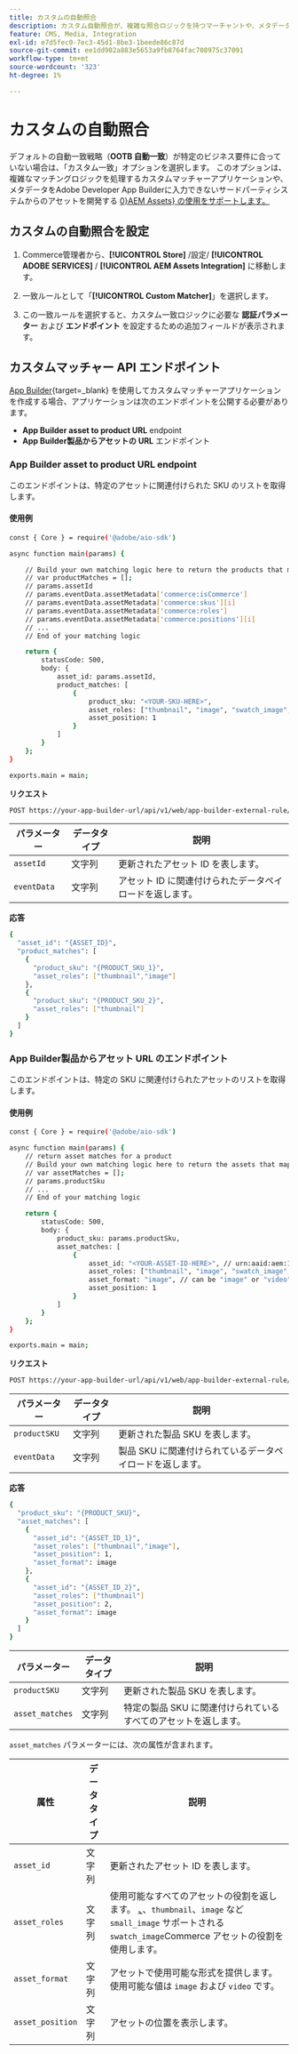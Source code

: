 ```yaml
---
title: カスタムの自動照合
description: カスタム自動照合が、複雑な照合ロジックを持つマーチャントや、メタデータをAEM Assetsに入力できないサードパーティシステムに依存するマーチャントにとって特に役立つ仕組みを説明します。
feature: CMS, Media, Integration
exl-id: e7d5fec0-7ec3-45d1-8be3-1beede86c87d
source-git-commit: ee1dd902a883e5653a9fb8764fac708975c37091
workflow-type: tm+mt
source-wordcount: '323'
ht-degree: 1%

---
```


# カスタムの自動照合

デフォルトの自動一致戦略（**OOTB 自動一致**）が特定のビジネス要件に合っていない場合は、「カスタム一致」オプションを選択します。 このオプションは、複雑なマッチングロジックを処理するカスタムマッチャーアプリケーションや、メタデータをAdobe Developer App Builderに入力できないサードパーティシステムからのアセットを開発する [0}AEM Assets} の使用をサポートします。](https://experienceleague.adobe.com/en/docs/commerce-learn/tutorials/adobe-developer-app-builder/introduction-to-app-builder)

## カスタムの自動照合を設定

1. Commerce管理者から、**[!UICONTROL Store]** /設定/ **[!UICONTROL ADOBE SERVICES]** / **[!UICONTROL AEM Assets Integration]** に移動します。

1. 一致ルールとして「**[!UICONTROL Custom Matcher]**」を選択します。

1. この一致ルールを選択すると、カスタム一致ロジックに必要な **認証パラメーター** および **エンドポイント** を設定するための追加フィールドが表示されます。

## カスタムマッチャー API エンドポイント

[App Builder](https://experienceleague.adobe.com/en/docs/commerce-learn/tutorials/adobe-developer-app-builder/introduction-to-app-builder){target=_blank} を使用してカスタムマッチャーアプリケーションを作成する場合、アプリケーションは次のエンドポイントを公開する必要があります。

* **App Builder asset to product URL** endpoint
* **App Builder製品からアセットの URL** エンドポイント

### App Builder asset to product URL endpoint

このエンドポイントは、特定のアセットに関連付けられた SKU のリストを取得します。

#### 使用例

```bash
const { Core } = require('@adobe/aio-sdk')

async function main(params) {

    // Build your own matching logic here to return the products that map to the assetId
    // var productMatches = [];
    // params.assetId
    // params.eventData.assetMetadata['commerce:isCommerce']
    // params.eventData.assetMetadata['commerce:skus'][i]
    // params.eventData.assetMetadata['commerce:roles']
    // params.eventData.assetMetadata['commerce:positions'][i]
    // ...
    // End of your matching logic

    return {
        statusCode: 500,
        body: {
            asset_id: params.assetId,
            product_matches: [
                {
                    product_sku: "<YOUR-SKU-HERE>",
                    asset_roles: ["thumbnail", "image", "swatch_image", "small_image"],
                    asset_position: 1
                }
            ]
        }
    };
}

exports.main = main;
```

**リクエスト**

```bash
POST https://your-app-builder-url/api/v1/web/app-builder-external-rule/asset-to-product
```

| パラメーター | データタイプ | 説明 |
| --- | --- | --- |
| `assetId` | 文字列 | 更新されたアセット ID を表します。 |
| `eventData` | 文字列 | アセット ID に関連付けられたデータペイロードを返します。 |

**応答**

```bash
{
  "asset_id": "{ASSET_ID}",
  "product_matches": [
    {
      "product_sku": "{PRODUCT_SKU_1}",
      "asset_roles": ["thumbnail","image"]
    },
    {
      "product_sku": "{PRODUCT_SKU_2}",
      "asset_roles": ["thumbnail"]
    }
  ]
}
```

### App Builder製品からアセット URL のエンドポイント

このエンドポイントは、特定の SKU に関連付けられたアセットのリストを取得します。

#### 使用例

```bash
const { Core } = require('@adobe/aio-sdk')

async function main(params) {
    // return asset matches for a product
    // Build your own matching logic here to return the assets that map to the productSku
    // var assetMatches = [];
    // params.productSku
    // ...
    // End of your matching logic

    return {
        statusCode: 500,
        body: {
            product_sku: params.productSku,
            asset_matches: [
                {
                    asset_id: "<YOUR-ASSET-ID-HERE>", // urn:aaid:aem:1aa1d5i2-17h8-40a7-a228-e3ur588deee1
                    asset_roles: ["thumbnail", "image", "swatch_image", "small_image"],
                    asset_format: "image", // can be "image" or "video"
                    asset_position: 1
                }
            ]
        }
    };
}

exports.main = main;
```

**リクエスト**

```bash
POST https://your-app-builder-url/api/v1/web/app-builder-external-rule/product-to-asset
```

| パラメーター | データタイプ | 説明 |
| --- | --- | --- |
| `productSKU` | 文字列 | 更新された製品 SKU を表します。 |
| `eventData` | 文字列 | 製品 SKU に関連付けられているデータペイロードを返します。 |

**応答**

```bash
{
  "product_sku": "{PRODUCT_SKU}",
  "asset_matches": [
    {
      "asset_id": "{ASSET_ID_1}",
      "asset_roles": ["thumbnail","image"],
      "asset_position": 1,
      "asset_format": image
    },
    {
      "asset_id": "{ASSET_ID_2}",
      "asset_roles": ["thumbnail"]
      "asset_position": 2,
      "asset_format": image     
    }
  ]
}
```

| パラメーター | データタイプ | 説明 |
| --- | --- | --- |
| `productSKU` | 文字列 | 更新された製品 SKU を表します。 |
| `asset_matches` | 文字列 | 特定の製品 SKU に関連付けられているすべてのアセットを返します。 |

`asset_matches` パラメーターには、次の属性が含まれます。

| 属性 | データタイプ | 説明 |
| --- | --- | --- |
| `asset_id` | 文字列 | 更新されたアセット ID を表します。 |
| `asset_roles` | 文字列 | 使用可能なすべてのアセットの役割を返します。 [、](https://experienceleague.adobe.com/en/docs/commerce-admin/catalog/products/digital-assets/product-image#image-roles)、`thumbnail`、`image` など `small_image` サポートされる `swatch_image`Commerce アセットの役割を使用します。 |
| `asset_format` | 文字列 | アセットで使用可能な形式を提供します。 使用可能な値は `image` および `video` です。 |
| `asset_position` | 文字列 | アセットの位置を表示します。 |
